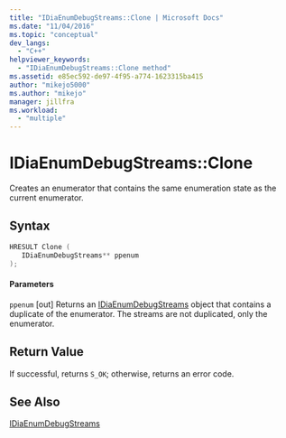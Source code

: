 ```yaml
---
title: "IDiaEnumDebugStreams::Clone | Microsoft Docs"
ms.date: "11/04/2016"
ms.topic: "conceptual"
dev_langs:
  - "C++"
helpviewer_keywords:
  - "IDiaEnumDebugStreams::Clone method"
ms.assetid: e85ec592-de97-4f95-a774-1623315ba415
author: "mikejo5000"
ms.author: "mikejo"
manager: jillfra
ms.workload:
  - "multiple"
---
```

# IDiaEnumDebugStreams::Clone
Creates an enumerator that contains the same enumeration state as the current enumerator.

## Syntax

```C++
HRESULT Clone ( 
   IDiaEnumDebugStreams** ppenum
);
```

#### Parameters
 `ppenum`
 [out] Returns an [IDiaEnumDebugStreams](../../debugger/debug-interface-access/idiaenumdebugstreams.md) object that contains a duplicate of the  enumerator. The streams are not duplicated, only the enumerator.

## Return Value
 If successful, returns `S_OK`; otherwise, returns an error code.

## See Also
 [IDiaEnumDebugStreams](../../debugger/debug-interface-access/idiaenumdebugstreams.md)